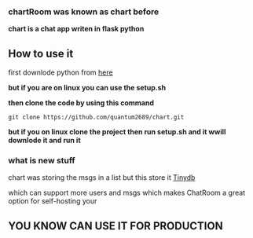 ### chartRoom was known as chart before 

**chart is a chat app writen in flask python**

## How to use it

first downlode python from [here](https://www.python.org/)

**but if you are on linux you can use the setup.sh**

**then clone the code by using this command**

```git clone https://github.com/quantum2689/chart.git```

**but if you on linux clone the project then run setup.sh and it wwill downlode it and run it**

### what is new stuff
chart was storing the msgs in a list but this store it  [Tinydb](https://github.com/msiemens/tinydbl)

which can support more users and msgs which makes ChatRoom a great option for self-hosting your

## YOU KNOW CAN USE IT FOR PRODUCTION